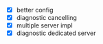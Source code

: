 - [x] better config
- [x] diagnostic cancelling
- [x] multiple server impl
- [x] diagnostic dedicated server
